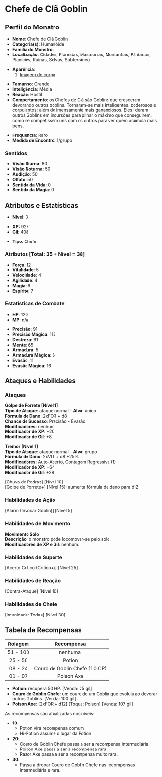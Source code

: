 # Chefe de Clã Goblin

## Perfil do Monstro

- **Nome**: Chefe de Clã Goblin
- **Categoria(s)**: Humanóide
- **Família do Monstro**: 
- **Localização**: Cidades, Florestas, Masmorras, Montanhas, Pântanos, Planícies, Ruínas, Selvas, Subterrâneo

* **Aparência**: 
    1. [Imagem de corpo](http://imgur.com/zPzJZP4)

- **Tamanho**: Grande
- **Inteligência**: Média
- **Reação**: Hostil
- **Comportamento**: os Chefes de Clã são Goblins que cresceram devorando outros goblins. Tornaram-se mais inteligentes, poderosos e corpulentos; além de imensamente mais gananciosos. Eles lideram outros Goblins em incursões para pilhar o máximo que conseguirem, como se competissem uns com os outros para ver quem acumula mais bens.

* **Frequência**: Raro
* **Medida de Encontro**: 1/grupo

### Sentidos

- **Visão Diurna**: 80
- **Visão Noturna**: 50
- **Audição**: 50
- **Olfato**: 50
- **Sentido da Vida**: 0
- **Sentido da Magia**: 0

## Atributos e Estatísticas

* **Nível**: 3

- **XP:** 927
- **Gil**: 408

* **Tipo**: Chefe

 ### Atributos [Total: 35 + Nível = 38]

 - **Força**: 12
 - **Vitalidade**: 5
 - **Velocidade**: 4
 - **Agilidade**: 4
 - **Magia**: 6
 - **Espírito**: 7

 ### Estatísticas de Combate 
 
- **HP**: 120
- **MP**: n/a

* **Precisão**: 91
* **Precisão Mágica**: 115
* **Destreza**: 61
* **Mente**: 65
* **Armadura**: 5
* **Armadura Mágica**: 6
* **Evasão**: 11
* **Evasão Mágica**: 16

## Ataques e Habilidades

### Ataques

**Golpe de Porrete [Nível 1]**    
**Tipo de Ataque**: ataque normal - **Alvo**: único   
**Fórmula de Dano**: 2xFOR + d8  
**Chance de Sucesso**: Precisão - Evasão  
**Modificadores**: nenhum.  
**Modificador de XP**: +20  
**Modificador de Gil**: +8  

**Tremor [Nível 1]**   
**Tipo de Ataque**: ataque normal - **Alvo**: grupo  
**Fórmula de Dano**: 2xVIT + d8 +25%  
**Modificadores**: Auto-Acerto, Contagem Regressiva (1)  
**Modificador de XP**: +64  
**Modificador de Gil**: +28  

[Chuva de Pedras] [Nível 10]  
[Golpe de Porrete+] [Nível 15]: aumenta fórmula de dano para d12

### Habilidades de Ação

[Alarm (Invocar Goblin)] [Nível 5]  

### Habilidades de Movimento

**Movimento Solo**  
**Descrição**: o monstro pode locomover-se pelo solo.  
**Modificadores de XP e Gil**: nenhum.

### Habilidades de Suporte

[Acerto Crítico (Crítico+)] [Nível 25]

### Habilidades de Reação

[Contra-Ataque] [Nível 10]

### Habilidades de Chefe

[Imunidade: Todas] [Nível 30]

## Tabela de Recompensas

| Rolagem   | Recompensa                     |
|:---------:|:------------------------------:|
| 51 - 100  |  nenhuma.                      |
| 25 - 50   |  Potion                        |
| 08 - 24   |  Couro de Goblin Chefe (10 CP) |
| 01 - 07   |  Poison Axe                    |

* **Potion**: recupera 50 HP. [Venda: 25 gil]
* **Couro de Goblin Chefe**: um couro de um Goblin que evoluiu ao devorar outros Goblins. [Venda: 100 gil]
* **Poison Axe**: [2xFOR + d12] [Toque: Poison] [Venda: 107 gil]

As recompensas são atualizadas nos níveis:

* **10**:
    - Potion vira recompensa comum
    - Hi-Potion assume o lugar da Potion
* **20**:
    - Couro de Goblin Chefe passa a ser a recompensa intermediária.
    - Poison Axe passa a ser a recompensa rara.
    - Razor Axe passa a ser a recompensa muito rara.
* **30**:
    - Passa a dropar Couro de Goblin Chefe nas recompensas intermediária e rara.
    